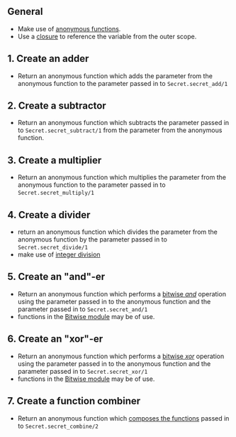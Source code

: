 ## General

- Make use of [anonymous functions][anon-fns].
- Use a [closure][closure] to reference the variable from the outer scope.

## 1. Create an adder

- Return an anonymous function which adds the parameter from the anonymous function to the parameter passed in to `Secret.secret_add/1`

## 2. Create a subtractor

- Return an anonymous function which subtracts the parameter passed in to `Secret.secret_subtract/1` from the parameter from the anonymous function.

## 3. Create a multiplier

- Return an anonymous function which multiplies the parameter from the anonymous function to the parameter passed in to `Secret.secret_multiply/1`

## 4. Create a divider

- return an anonymous function which divides the parameter from the anonymous function by the parameter passed in to `Secret.secret_divide/1`
- make use of [integer division][div]

## 5. Create an "and"-er

- Return an anonymous function which performs a [bitwise _and_][bitwise-wiki] operation using the parameter passed in to the anonymous function and the parameter passed in to `Secret.secret_and/1`
- functions in the [Bitwise module][bitwise-hexdocs] may be of use.

## 6. Create an "xor"-er

- Return an anonymous function which performs a [bitwise _xor_][bitwise-wiki] operation using the parameter passed in to the anonymous function and the parameter passed in to `Secret.secret_xor/1`
- functions in the [Bitwise module][bitwise-hexdocs] may be of use.

## 7. Create a function combiner

- Return an anonymous function which [composes the functions][fn-composition] passed in to `Secret.secret_combine/2`

[anon-fns]: https://elixir-lang.org/getting-started/basic-types.html#anonymous-functions
[bitwise-hexdocs]: https://hexdocs.pm/elixir/Bitwise.html
[bitwise-wiki]: https://en.wikipedia.org/wiki/Bitwise_operation
[closure]: https://en.wikipedia.org/wiki/Closure_(computer_programming)
[div]: https://hexdocs.pm/elixir/Kernel.html#div/2
[fn-composition]: https://en.wikipedia.org/wiki/Function_composition
